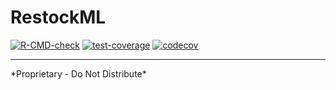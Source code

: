 # RestockML 

<!-- badges: start -->
[![R-CMD-check](https://github.com/r-data-science/RestockML/actions/workflows/R-CMD-check.yaml/badge.svg)](https://github.com/r-data-science/RestockML/actions/workflows/R-CMD-check.yaml)
[![test-coverage](https://github.com/r-data-science/RestockML/actions/workflows/test-coverage.yaml/badge.svg)](https://github.com/r-data-science/RestockML/actions/workflows/test-coverage.yaml)
[![codecov](https://codecov.io/gh/r-data-science/RestockML/graph/badge.svg?token=gPwSm973aM)](https://codecov.io/gh/r-data-science/RestockML)
<!-- badges: end -->

------------------------------------------------------------------------

\*Proprietary - Do Not Distribute\*
